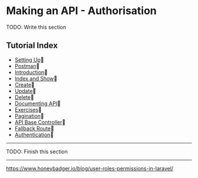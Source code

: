 # Making an API - Authorisation

TODO: Write this section


## Tutorial Index

- [Setting Up](ReadMe-00-Setting-Up.md)🔗
- [Postman](ReadMe-02-Postman.md)🔗
- [Introduction](ReadMe-10-API-introduction.md)🔗
- [Index and Show](ReadMe-11-API-index-show.md)🔗
- [Create](ReadMe-12-API-create.md)🔗
- [Update](ReadMe-13-API-update.md)🔗
- [Delete](ReadMe-14-API-delete.md)🔗
- [Documenting API](ReadMe-15-API-documenting.md)🔗
- [Exercises](ReadMe-90-API-exercises.md)🔗
- [Pagination](ReadMe-16-API-pagination.md)🔗
- [API Base Controller](ReadMe-17-API-Base-controller.md)🔗
- [Fallback Route](ReadMe-18-API-fallback-route.md)🔗
- [Authentication](ReadMe-20-API-authentication.md)🔗
---


TODO: Finish this section

---

https://www.honeybadger.io/blog/user-roles-permissions-in-laravel/
